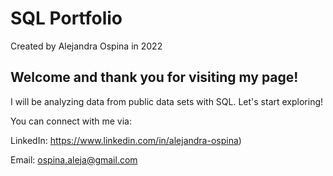 # SQL Portfolio 
   Created by Alejandra Ospina in 2022 

## Welcome and thank you for visiting my page! 

I will be analyzing data from public data sets with SQL. Let's start exploring!

You can connect with me via:

LinkedIn:  https://www.linkedin.com/in/alejandra-ospina) 

Email:  ospina.aleja@gmail.com




